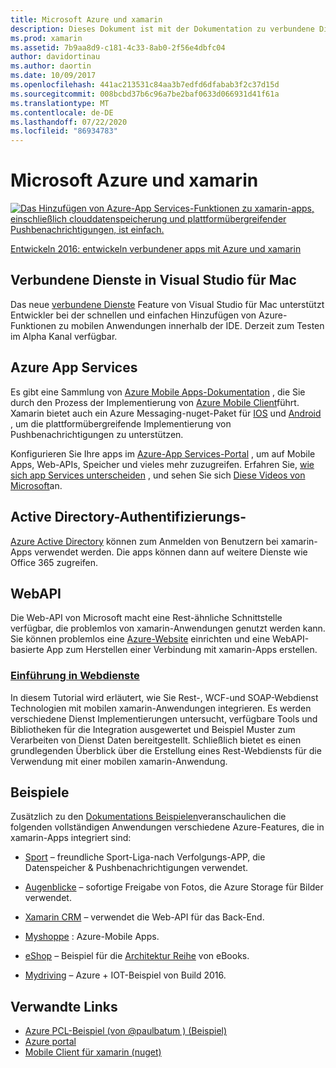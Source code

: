 ```yaml
---
title: Microsoft Azure und xamarin
description: Dieses Dokument ist mit der Dokumentation zu verbundene Dienste in Visual Studio für Mac, Azure Mobile Apps, Active Directory Authentifizierung und WebAPI verknüpft.
ms.prod: xamarin
ms.assetid: 7b9aa8d9-c181-4c33-8ab0-2f56e4dbfc04
author: davidortinau
ms.author: daortin
ms.date: 10/09/2017
ms.openlocfilehash: 441ac213531c84aa3b7edfd6dfabab3f2c37d15d
ms.sourcegitcommit: 008bcbd37b6c96a7be2baf0633d066931d41f61a
ms.translationtype: MT
ms.contentlocale: de-DE
ms.lasthandoff: 07/22/2020
ms.locfileid: "86934783"
---
```

# <a name="microsoft-azure-and-xamarin"></a>Microsoft Azure und xamarin

[![Das Hinzufügen von Azure-App Services-Funktionen zu xamarin-apps, einschließlich clouddatenspeicherung und plattformübergreifender Pushbenachrichtigungen, ist einfach.](images/evolve-mikej-azure-sml.png)](https://evolve.xamarin.com/session/56ec886fde91c6253c277bc6)

[Entwickeln 2016: entwickeln verbundener apps mit Azure und xamarin](https://evolve.xamarin.com/session/56ec886fde91c6253c277bc6)

## <a name="connected-services-in-visual-studio-for-mac"></a>Verbundene Dienste in Visual Studio für Mac

Das neue [verbundene Dienste](connected-services.md) Feature von Visual Studio für Mac unterstützt Entwickler bei der schnellen und einfachen Hinzufügen von Azure-Funktionen zu mobilen Anwendungen innerhalb der IDE. Derzeit zum Testen im Alpha Kanal verfügbar.

## <a name="azure-app-services"></a>Azure App Services

Es gibt eine Sammlung von [Azure Mobile Apps-Dokumentation](~/cross-platform/data-cloud/mobile-apps.md) , die Sie durch den Prozess der Implementierung von [Azure Mobile Client](https://www.nuget.org/packages/Microsoft.Azure.Mobile.Client/)führt.
Xamarin bietet auch ein Azure Messaging-nuget-Paket für [IOS](https://www.nuget.org/packages/Xamarin.Azure.NotificationHubs.iOS/) und [Android](https://www.nuget.org/packages/Xamarin.Azure.NotificationHubs.Android/) , um die plattformübergreifende Implementierung von Pushbenachrichtigungen zu unterstützen.

Konfigurieren Sie Ihre apps im [Azure-App Services-Portal](https://portal.azure.com/) , um auf Mobile Apps, Web-APIs, Speicher und vieles mehr zuzugreifen. Erfahren Sie, [wie sich app Services unterscheiden](https://azure.microsoft.com/updates/whats-new-with-azure-app-service/) , und sehen Sie sich [Diese Videos von Microsoft](https://azure.microsoft.com/campaigns/azure-march-announcement/)an.

## <a name="active-directory-authentication"></a>Active Directory-Authentifizierungs-

[Azure Active Directory](~/cross-platform/data-cloud/active-directory/index.md) können zum Anmelden von Benutzern bei xamarin-Apps verwendet werden. Die apps können dann auf weitere Dienste wie Office 365 zugreifen.

## <a name="webapi"></a>WebAPI

Die Web-API von Microsoft macht eine Rest-ähnliche Schnittstelle verfügbar, die problemlos von xamarin-Anwendungen genutzt werden kann.
Sie können problemlos eine [Azure-Website](https://trywebsites.azurewebsites.net/) einrichten und eine WebAPI-basierte App zum Herstellen einer Verbindung mit xamarin-Apps erstellen.

### <a name="introduction-to-web-services"></a>[Einführung in Webdienste](~/cross-platform/data-cloud/web-services/index.md)

In diesem Tutorial wird erläutert, wie Sie Rest-, WCF-und SOAP-Webdienst Technologien mit mobilen xamarin-Anwendungen integrieren. Es werden verschiedene Dienst Implementierungen untersucht, verfügbare Tools und Bibliotheken für die Integration ausgewertet und Beispiel Muster zum Verarbeiten von Dienst Daten bereitgestellt. Schließlich bietet es einen grundlegenden Überblick über die Erstellung eines Rest-Webdiensts für die Verwendung mit einer mobilen xamarin-Anwendung.

## <a name="samples"></a>Beispiele

Zusätzlich zu den [Dokumentations Beispielen](https://github.com/xamarin/mobile-samples/tree/master/Azure)veranschaulichen die folgenden vollständigen Anwendungen verschiedene Azure-Features, die in xamarin-Apps integriert sind:

- [Sport](https://github.com/xamarin/Sport) – freundliche Sport-Liga-nach Verfolgungs-APP, die Datenspeicher & Pushbenachrichtigungen verwendet.
- [Augenblicke](https://github.com/pierceboggan/Moments) – sofortige Freigabe von Fotos, die Azure Storage für Bilder verwendet.
- [Xamarin CRM](https://github.com/xamarin/app-crm) – verwendet die Web-API für das Back-End.
- [Myshoppe](https://github.com/jamesmontemagno/MyShoppe) : Azure-Mobile Apps.

- [eShop](https://github.com/dotnet-architecture/eShopOnContainers) – Beispiel für die [Architektur Reihe](https://www.microsoft.com/net/learn/architecture) von eBooks.
- [Mydriving](https://azure.microsoft.com/campaigns/mydriving/) – Azure + IOT-Beispiel von Build 2016.

## <a name="related-links"></a>Verwandte Links

- [Azure PCL-Beispiel (von @paulbatum ) (Beispiel)](https://github.com/paulbatum/mobile-services-xamarin-pcl)
- [Azure portal](https://azure.microsoft.com/)
- [Mobile Client für xamarin (nuget)](https://www.nuget.org/packages/Microsoft.Azure.Mobile.Client/)
